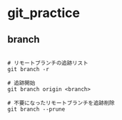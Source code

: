 # git_practice

## branch

```console

# リモートブランチの追跡リスト
git branch -r

# 追跡開始
git branch origin <branch>

# 不要になったリモートブランチを追跡削除
git branch --prune

```
